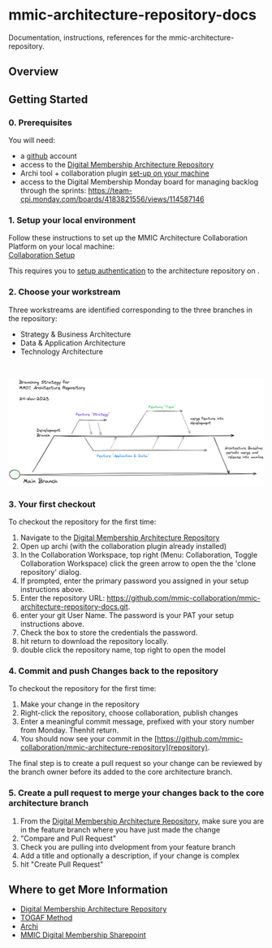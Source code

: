 # mmic-architecture-repository-docs

Documentation, instructions, references for the mmic-architecture-repository.


## Overview


## Getting Started

### 0. Prerequisites

You will need:
 - a [github](https://github.com) account
 - access to the [Digital Membership Architecture Repository](https://github.com/mmic-collaboration/mmic-architecture-repository-docs)
 - Archi tool + collaboration plugin [set-up on your machine](https://github.com/mmic-collaboration/mmic-architecture-repository-docs/blob/development/how-to-setup-archi-with-collab-mac.md)
 - access to the Digital Membership Monday board for managing backlog through the sprints: 
https://team-cpi.monday.com/boards/4183821556/views/114587146

### 1. Setup your local environment
Follow these instructions to set up the MMIC Architecture Collaboration Platform on your local machine:<br>
[Collaboration Setup](how-to-setup-archi-with-collab-mac.md)

This requires you to [setup authentication](how-to-setup-pat-authentication-for-git.md) to the architecture repository on .

### 2. Choose your workstream

Three workstreams are identified corresponding to the three branches in the repository:

- Strategy & Business Architecture
- Data & Application Architecture
- Technology Architecture

<br>

![digital memberhship branching strategy](images/digital-membership-branching-strategy.png)


### 3. Your first checkout

To checkout the repository for the first time:

 1. Navigate to the [Digital Membership Architecture Repository](https://github.com/mmic-collaboration/mmic-architecture-repository)
 1. Open up archi (with the collaboration plugin already installed)
 1. In the Collaboration Workspace, top right (Menu: Collaboration, Toggle Collaboration Workspace) click the green arrow to open the the 'clone repository' dialog.
 1. If prompted, enter the primary password you assigned in your setup instructions above.
 1. Enter the repository URL: https://github.com/mmic-collaboration/mmic-architecture-repository-docs.git.
 1. enter your git User Name.  The password is your PAT your setup instructions above.
 1. Check the box to store the credentials the password.
 1. hit return to download the repository locally.
 1. double click the repository name, top right to open the model


### 4. Commit and push Changes back to the repository

To checkout the repository for the first time:

 1. Make your change in the repository
 1. Right-click the repository, choose collaboration, publish changes
 1. Enter a meaningful commit message, prefixed with your story number from Monday. Thenhit return.
 1. You should now see your commit in the [https://github.com/mmic-collaboration/mmic-architecture-repository](repository).
 
The final step is to create a pull request so your change can be reviewed by the branch owner before its added to the core architecture branch.

### 5. Create a pull request to merge your changes back to the core architecture branch

 1. From the [Digital Membership Architecture Repository](https://github.com/mmic-collaboration/mmic-architecture-repository), make sure you are in the feature branch where you have just made the change
 1. "Compare and Pull Request"
 1. Check you are pulling into dvelopment from your feature branch
 1. Add a title and optionally a description, if your change is complex
 1. hit "Create Pull Request"

## Where to get More Information

 - [Digital Membership Architecture Repository](https://github.com/mmic-collaboration/mmic-architecture-repository-docs)
 - [TOGAF Method](https://pubs.opengroup.org/togaf-standard/)
 - [Archi](https://www.archimatetool.com/download/)
 - [MMIC Digital Membership Sharepoint](https://cpiit.sharepoint.com/sites/MMICDigitalMembership-External/Shared%20Documents)



